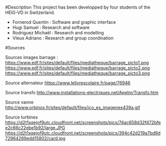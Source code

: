 #Description
This project has been developped by four students of the HEIG-VD in Switzerland.
- Fornerod Quentin : Software and graphic interface
- Hugi Samuel : Research and software
- Rodriguez Michaël : Research and modelling
- VIeux Adriano : Research and group coordination

#Sources

Sources images barrage :
https://www.edf.fr/sites/default/files/mediatheque/barrage_picto1.png
https://www.edf.fr/sites/default/files/mediatheque/barrage_picto2.png 
https://www.edf.fr/sites/default/files/mediatheque/barrage_picto3.png

Source alternateur
https://www.lelivrescolaire.fr/page/76946

Source transfo
http://www.installations-electriques.net/Apelm/Transfo.htm 

Source vanne
http://www.orbinox.fr/sites/default/files/ico_es_imagenes439a.gif

Source turbines
https://d2t1xqejof9utc.cloudfront.net/screenshots/pics/74ac658d32f472bfee2c66c22ebe1b92/large.JPG
https://d2t1xqejof9utc.cloudfront.net/screenshots/pics/394c42d219a7bd9d72964269edd15802/card.jpg

